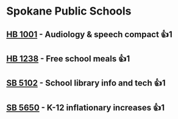 # Spokane Public Schools

## [HB 1001](/bill/2023-24/hb/1001/) - Audiology & speech compact 👍1  

## [HB 1238](/bill/2023-24/hb/1238/) - Free school meals 👍1  

## [SB 5102](/bill/2023-24/sb/5102/) - School library info and tech 👍1  

## [SB 5650](/bill/2023-24/sb/5650/) - K-12 inflationary increases 👍1  